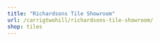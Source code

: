 ```yaml
---
title: "Richardsons Tile Showroom"
url: /carrigtwohill/richardsons-tile-showroom/
shop: tiles
---
```

